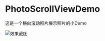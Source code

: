 # PhotoScrollViewDemo
这是一个横向滚动照片展示照片的小Demo

![效果截图](https://github.com/TWLemontree/PhotoScrollViewDemo/blob/master/%E7%85%A7%E7%89%87%E6%BB%9A%E5%8A%A8%E8%A7%86%E5%9B%BE%E6%88%AA%E5%9B%BE.gif?raw=true)
